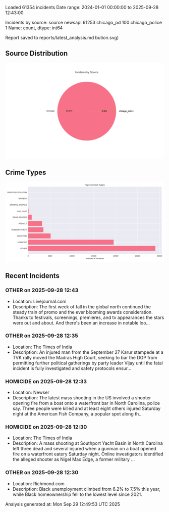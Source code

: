 
Loaded 61354 incidents
Date range: 2024-01-01 00:00:00 to 2025-09-28 12:43:00

Incidents by source:
source
newsapi           61253
chicago_pd          100
chicago_police        1
Name: count, dtype: int64

Report saved to reports/latest_analysis.md
bution.svg)

## Source Distribution
![Source Distribution](images/source_distribution.svg)

## Crime Types
![Crime Types](images/crime_types.svg)

## Recent Incidents

### OTHER on 2025-09-28 12:43
- Location: Livejournal.com
- Description: The first week of fall in the global north continued the steady train of promo and the ever blooming awards consideration. Thanks to festivals, screenings, premieres, and tv appearances the stars were out and about. And there's been an increase in notable loo…


### OTHER on 2025-09-28 12:35
- Location: The Times of India
- Description: An injured man from the September 27 Karur stampede at a TVK rally moved the Madras High Court, seeking to bar the DGP from permitting further political gatherings by party leader Vijay until the fatal incident is fully investigated and safety protocols ensur…


### HOMICIDE on 2025-09-28 12:33
- Location: Newser
- Description: The latest mass shooting in the US involved a shooter opening fire from a boat onto a waterfront bar in North Carolina, police say. Three people were killed and at least eight others injured Saturday night at the American Fish Company, a popular spot along th…


### HOMICIDE on 2025-09-28 12:30
- Location: The Times of India
- Description: A mass shooting at Southport Yacht Basin in North Carolina left three dead and several injured when a gunman on a boat opened fire on a waterfront eatery Saturday night. Online investigators identified the alleged shooter as Nigel Max Edge, a former military …


### OTHER on 2025-09-28 12:30
- Location: Richmond.com
- Description: Black unemployment climbed from 6.2% to 7.5% this year, while Black homeownership fell to the lowest level since 2021.

Analysis generated at: Mon Sep 29 12:49:53 UTC 2025
